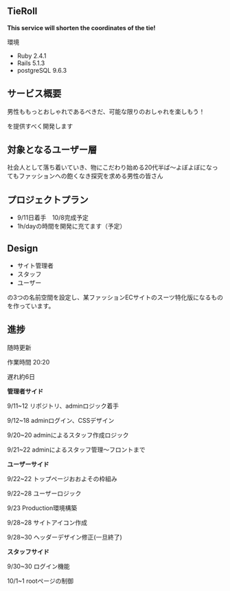 TieRoll
-

**This service will shorten the coordinates of the tie!**

環境

* Ruby 2.4.1
* Rails 5.1.3
* postgreSQL 9.6.3


サービス概要
-

男性ももっとおしゃれであるべきだ、可能な限りのおしゃれを楽しもう！

を提供すべく開発します


対象となるユーザー層
-

社会人として落ち着いていき、物にこだわり始める20代半ば〜よぼよぼになってもファッションへの飽くなき探究を求める男性の皆さん

プロジェクトプラン
-

* 9/11日着手　10/8完成予定
* 1h/dayの時間を開発に充てます（予定）

Design
-

* サイト管理者
* スタッフ
* ユーザー

の3つの名前空間を設定し、某ファッションECサイトのスーツ特化版になるものを作っています。


進捗
-

随時更新

作業時間 20:20

遅れ約6日

**管理者サイド**

9/11~12 リポジトリ、adminロジック着手

9/12~18 adminログイン、CSSデザイン

9/20~20 adminによるスタッフ作成ロジック

9/21~22 adminによるスタッフ管理〜フロントまで

**ユーザーサイド**

9/22~22 トップページおおよその枠組み

9/22~28 ユーザーロジック

9/23 Production環境構築

9/28~28 サイトアイコン作成

9/28~30 ヘッダーデザイン修正(一旦終了)


**スタッフサイド**

9/30~30 ログイン機能

10/1~1 rootページの制御
